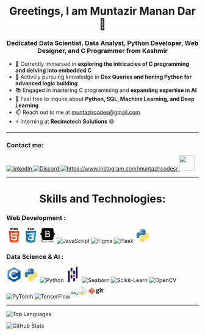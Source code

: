 <h1 align="center">Greetings, I am Muntazir Manan Dar 👋</h1>
<h3 align="center">Dedicated Data Scientist, Data Analyst, Python Developer, Web Designer, and C Programmer from Kashmir</h3>

- 🔭 Currently immersed in **exploring the intricacies of C programming and delving into embedded C**
- 🌱 Actively pursuing knowledge in **Dax Queries and honing Python for advanced logic building**
- 📚 Engaged in mastering C programming and **expanding expertise in AI**
- 💬 Feel free to inquire about **Python, SQL, Machine Learning, and Deep Learning**
- 📫 Reach out to me at [muntazircodes@gmail.com](mailto:muntazircodes@gmail.com)
- ⚡ Interning at **Recimotech Solutions** 😄
<hr>
<h3 align="left">Contact me:</h3>
<p align="left">
   <a href="www.linkedin.com/in/muntazircodes"> 
      <img src="https://img.icons8.com/color/48/000000/linkedin.png" alt="linkedIn" width="40" height="40"/>
   </a>
   <a href="#">
      <img src= "https://www.vectorlogo.zone/logos/discord/discord-icon.svg" alt="Discord" width="40" height="40"/> 
   </a>
   <a href="https://www.instagram.com/muntazircodes/">
      <img src="https://www.vectorlogo.zone/logos/instagram/instagram-icon.svg" alt="https://www.instagram.com/muntazircodes/" width="40" height="40"/> 
   </a>
   <a href="#">
         <img src="https://www.vectorlogo.zone/logos/upwork/upwork-icon.svg" width="40" height="40"/> 
   </a>
</p>
<hr>
<h1 align="center">Skills and Technologies:</h1>
<div align="left">
   <h3 align="left">Web Development :</h3>
   <img src="https://raw.githubusercontent.com/devicons/devicon/master/icons/html5/html5-original-wordmark.svg" alt="HTML5" width="40" height="40"/> 
   <img src="https://raw.githubusercontent.com/devicons/devicon/master/icons/css3/css3-original-wordmark.svg" alt="CSS3" width="40" height="40"/> 
   <img src="https://raw.githubusercontent.com/devicons/devicon/master/icons/bootstrap/bootstrap-plain-wordmark.svg" alt="Bootstrap" width="40" height="40"/> 
   <img src="https://img.icons8.com/color/48/000000/javascript.png" alt="JavaScript" width="40" height="40"/> 
   <img src="https://www.vectorlogo.zone/logos/figma/figma-icon.svg" alt="Figma" width="40" height="40"/> 
   <img src="https://www.vectorlogo.zone/logos/pocoo_flask/pocoo_flask-icon.svg" alt="Flask" width="40" height="40"/> 
   <img src="https://raw.githubusercontent.com/devicons/devicon/master/icons/python/python-original.svg" alt="Python" width="40" height="40"/>
   <br>
   <h3 align="left">Data Science & AI :</h3>
   <img src="https://raw.githubusercontent.com/devicons/devicon/master/icons/c/c-original.svg" alt="C programming" width="40" height="40"/> 
   <img src="https://raw.githubusercontent.com/devicons/devicon/master/icons/python/python-original.svg" alt="Python" width="40" height="40"/> 
   <img src="https://www.vectorlogo.zone/logos/numpy/numpy-icon.svg" alt="Python" width="40" height="40"/> 
   <img src="https://raw.githubusercontent.com/devicons/devicon/2ae2a900d2f041da66e950e4d48052658d850630/icons/pandas/pandas-original.svg" alt="Pandas" width="40" height="40"/> 
   <img src="https://seaborn.pydata.org/_images/logo-mark-lightbg.svg" alt="Seaborn" width="40" height="40"/> 
   <img src="https://upload.wikimedia.org/wikipedia/commons/0/05/Scikit_learn_logo_small.svg" alt="Scikit-Learn" width="40" height="40"/> 
   <img src="https://www.vectorlogo.zone/logos/opencv/opencv-icon.svg" alt="OpenCV" width="40" height="40"/> 
   <img src="https://www.vectorlogo.zone/logos/pytorch/pytorch-icon.svg" alt="PyTorch" width="40" height="40"/> 
   <img src="https://www.vectorlogo.zone/logos/tensorflow/tensorflow-icon.svg" alt="TensorFlow" width="40" height="40"/> 
   <img src="https://raw.githubusercontent.com/devicons/devicon/master/icons/mysql/mysql-original-wordmark.svg" alt="mysql" width="40" height="40"/> 
   <img src="https://raw.githubusercontent.com/devicons/devicon/master/icons/git/git-original-wordmark.svg" alt="Git" width="40" height="40"/> 
</div>

<hr>

<p align="left">
  <img src="https://github-readme-stats.vercel.app/api/top-langs?username=muntazircodes&show_icons=true&locale=en&layout=compact" alt="Top Languages" />
</p>

<p align="left">
  <img src="https://github-readme-stats.vercel.app/api?username=muntazircodes&show_icons=true&locale=en" alt="GitHub Stats" />
</p>

